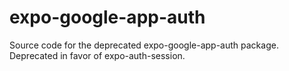 # expo-google-app-auth
Source code for the deprecated expo-google-app-auth package. Deprecated in favor of expo-auth-session.
